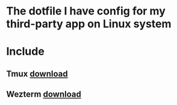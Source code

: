 # The dotfile I have config for my third-party app on Linux system
# Include
## Tmux [download](https://github.com/tmux/tmux/wiki)
## Wezterm [download](https://wezterm.org/installation.html)
